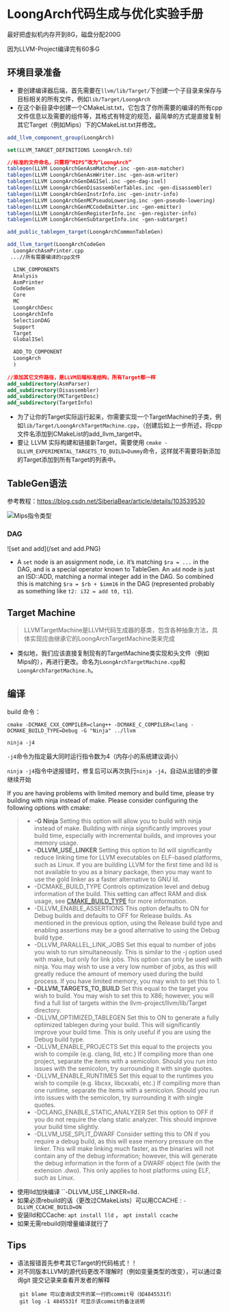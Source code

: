 # LoongArch代码生成与优化实验手册

最好把虚拟机内存开到8G，磁盘分配200G

因为LLVM-Project编译完有60多G

## 环境目录准备

+ 要创建编译器后端，首先需要在`llvm/lib/Target/`下创建一个子目录来保存与目标相关的所有文件，例如`lib/Target/LoongArch`
+ 在这个新目录中创建一个CMakeList.txt，它包含了你所需要的编译的所有cpp文件信息以及需要的组件等，其格式有特定的规范，最简单的方式是直接复制其它Target（例如Mips）下的CMakeList.txt并修改。

```cmake
add_llvm_component_group(LoongArch)

set(LLVM_TARGET_DEFINITIONS LoongArch.td)

//标准的文件命名，只需将“MIPS”改为“LoongArch”
tablegen(LLVM LoongArchGenAsmMatcher.inc -gen-asm-matcher)
tablegen(LLVM LoongArchGenAsmWriter.inc -gen-asm-writer)
tablegen(LLVM LoongArchGenDAGISel.inc -gen-dag-isel)
tablegen(LLVM LoongArchGenDisassemblerTables.inc -gen-disassembler)
tablegen(LLVM LoongArchGenInstrInfo.inc -gen-instr-info)
tablegen(LLVM LoongArchGenMCPseudoLowering.inc -gen-pseudo-lowering)
tablegen(LLVM LoongArchGenMCCodeEmitter.inc -gen-emitter)
tablegen(LLVM LoongArchGenRegisterInfo.inc -gen-register-info)
tablegen(LLVM LoongArchGenSubtargetInfo.inc -gen-subtarget)

add_public_tablegen_target(LoongArchCommonTableGen)

add_llvm_target(LoongArchCodeGen
  LoongArchAsmPrinter.cpp
 ...//所有需要编译的cpp文件

  LINK_COMPONENTS
  Analysis
  AsmPrinter
  CodeGen
  Core
  MC
  LoongArchDesc
  LoongArchInfo
  SelectionDAG
  Support
  Target
  GlobalISel

  ADD_TO_COMPONENT
  LoongArch
  )
  
//添加其它文件路径，是LLVM后端标准结构，所有Target都一样
add_subdirectory(AsmParser)
add_subdirectory(Disassembler)
add_subdirectory(MCTargetDesc)
add_subdirectory(TargetInfo)

```

+ 为了让你的Target实际运行起来，你需要实现一个TargetMachine的子类，例如`lib/Target/LoongArchTargetMachine.cpp`，（创建后如上一步所述，将cpp文件名添加到CMakeList的add_llvm_target中。
+ 要让 LLVM 实际构建和链接新Target，需要使用 `cmake -DLLVM_EXPERIMENTAL_TARGETS_TO_BUILD=Dummy`命令，这样就不需要将新添加的Target添加到所有Target的列表中。



## TableGen语法

参考教程：https://blog.csdn.net/SiberiaBear/article/details/103539530



![Mips指令类型](https://pic1.zhimg.com/v2-436dbf8377614721f32f79543308eb48_r.jpg)



### DAG

![set and add](/set and add.PNG)

+ A `set` node is an assignment node, i.e. it’s matching `$ra = ...` in the DAG, and is a special operator known to TableGen. An `add` node is just an ISD::ADD, matching a normal integer add in the DAG. So combined this is matching `$ra = $rb + $imm16` in the DAG (represented probably as something like `t2: i32 = add t0, t1`).





## Target Machine

> LLVMTargetMachine是LLVM代码生成器的基类，包含各种抽象方法，具体实现应由继承它的LoongArchTargetMachine类来完成

+ 类似地，我们应该直接复制现有的TargetMachine类实现和头文件（例如Mips的），再进行更改。命名为`LoongArchTargetMachine.cpp`和`LoongArchTargetMachine.h`。





## 编译



build 命令：

`cmake -DCMAKE_CXX_COMPILER=clang++ -DCMAKE_C_COMPILER=clang -DCMAKE_BUILD_TYPE=Debug -G "Ninja" ../llvm`

`ninja -j4`

`-j4`命令为指定最大同时运行指令数为4（内存小的系统建议调小）

`ninja -j4`指令中途报错时，修复后可以再次执行`ninja -j4`，自动从出错的步骤继续开始

If you are having problems with limited memory and build time, please try building with ninja instead of make. Please consider configuring the following options with cmake:

> - **-G Ninja** Setting this option will allow you to build with ninja instead of make. Building with ninja significantly improves your build time, especially with incremental builds, and improves your memory usage.
> - **-DLLVM_USE_LINKER** Setting this option to lld will significantly reduce linking time for LLVM executables on ELF-based platforms, such as Linux. If you are building LLVM for the first time and lld is not available to you as a binary package, then you may want to use the gold linker as a faster alternative to GNU ld.
> - -DCMAKE_BUILD_TYPE Controls optimization level and debug information of the build. This setting can affect RAM and disk usage, see [CMAKE_BUILD_TYPE](https://llvm.org/docs/CMake.html#cmake-build-type) for more information.
> - -DLLVM_ENABLE_ASSERTIONS This option defaults to ON for Debug builds and defaults to OFF for Release builds. As mentioned in the previous option, using the Release build type and enabling assertions may be a good alternative to using the Debug build type.
> - -DLLVM_PARALLEL_LINK_JOBS Set this equal to number of jobs you wish to run simultaneously. This is similar to the -j option used with make, but only for link jobs. This option can only be used with ninja. You may wish to use a very low number of jobs, as this will greatly reduce the amount of memory used during the build process. If you have limited memory, you may wish to set this to 1.
> - **-DLLVM_TARGETS_TO_BUILD** Set this equal to the target you wish to build. You may wish to set this to X86; however, you will find a full list of targets within the llvm-project/llvm/lib/Target directory.
> - -DLLVM_OPTIMIZED_TABLEGEN Set this to ON to generate a fully optimized tablegen during your build. This will significantly improve your build time. This is only useful if you are using the Debug build type.
> - -DLLVM_ENABLE_PROJECTS Set this equal to the projects you wish to compile (e.g. clang, lld, etc.) If compiling more than one project, separate the items with a semicolon. Should you run into issues with the semicolon, try surrounding it with single quotes.
> - -DLLVM_ENABLE_RUNTIMES Set this equal to the runtimes you wish to compile (e.g. libcxx, libcxxabi, etc.) If compiling more than one runtime, separate the items with a semicolon. Should you run into issues with the semicolon, try surrounding it with single quotes.
> - -DCLANG_ENABLE_STATIC_ANALYZER Set this option to OFF if you do not require the clang static analyzer. This should improve your build time slightly.
> - -DLLVM_USE_SPLIT_DWARF Consider setting this to ON if you require a debug build, as this will ease memory pressure on the linker. This will make linking much faster, as the binaries will not contain any of the debug information; however, this will generate the debug information in the form of a DWARF object file (with the extension .dwo). This only applies to host platforms using ELF, such as Linux.

+ 使用lld加快编译 ``-DLLVM_USE_LINKER=lld`.`
+ 如果必须rebuild的话（更改过CMakeLists）可以用CCACHE : `-DLLVM_CCACHE_BUILD=ON`
+ 安装lld和CCache: `apt install lld` ， `apt install ccache`
+ 如果无需rebuild则增量编译就行了

## Tips

+ 语法报错首先参考其它Target的代码格式！！
+ 对不同版本LLVM的源代码更改不理解时（例如变量类型的改变），可以通过查询git 提交记录来查看开发者的解释

```git
	git blame 可以查询该文件的某一行的commit号（如4845531f）
	git log -1 4845531f 可显示该commit的备注说明
```



